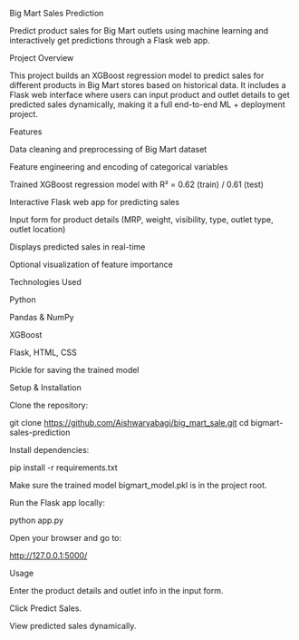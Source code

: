 Big Mart Sales Prediction

Predict product sales for Big Mart outlets using machine learning and interactively get predictions through a Flask web app.

Project Overview

This project builds an XGBoost regression model to predict sales for different products in Big Mart stores based on historical data.
It includes a Flask web interface where users can input product and outlet details to get predicted sales dynamically, making it a full end-to-end ML + deployment project.

Features

Data cleaning and preprocessing of Big Mart dataset

Feature engineering and encoding of categorical variables

Trained XGBoost regression model with R² = 0.62 (train) / 0.61 (test)

Interactive Flask web app for predicting sales

Input form for product details (MRP, weight, visibility, type, outlet type, outlet location)

Displays predicted sales in real-time

Optional visualization of feature importance

Technologies Used

Python

Pandas & NumPy

XGBoost

Flask, HTML, CSS

Pickle for saving the trained model

Setup & Installation

Clone the repository:

git clone https://github.com/Aishwaryabagi/big_mart_sale.git
cd bigmart-sales-prediction


Install dependencies:

pip install -r requirements.txt


Make sure the trained model bigmart_model.pkl is in the project root.

Run the Flask app locally:

python app.py


Open your browser and go to:

http://127.0.0.1:5000/

Usage

Enter the product details and outlet info in the input form.

Click Predict Sales.

View predicted sales dynamically.
